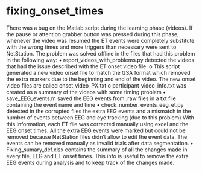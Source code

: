 fixing_onset_times
==================
There was a bug on the Matlab script during the learning phase (videos). If the pause or attention grabber button was pressed during this phase, whenever the video was resumed the ET events were completely substitute with the wrong times and more triggers than necessary were sent to NetStation.
The problem was solved offline in the files that had this problem in the following way:
•	report_videos_with_problems.py detected the videos that had the issue described with the ET onset video file.
o	This script generated a new video onset file to match the GSA format which removed the extra markers due to the beginning and end of the video. The new onset video files are called onset_video_PX.txt
o	participant_video_info.txt was created as a summary of the videos with some timing problem
•	save_EEG_events.m saved the EEG events from .raw files in a txt file containing the event name and time
•	check_number_events_eeg_et.py detected in the corrupted files the extra EEG events and a mismatch in the number of events between EEG and eye tracking (due to this problem)
With this information, each ET file was corrected manually using excel and the EEG onset times.
All the extra EEG events were marked but could not be removed because NetStation files didn’t allow to edit the event data. The events can be removed manually as invalid trials after data segmentation.
•	Fixing_sumary_def.xlsx contains the summary of all the changes made in every file, EEG and ET onset times. This info is useful to remove the extra EEG events during analysis and to keep track of the changes made.
